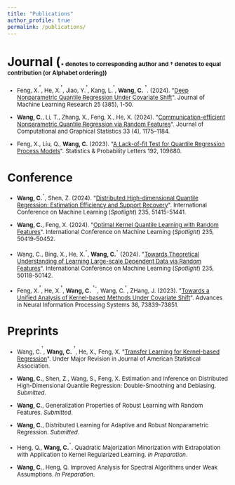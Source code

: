 ```yaml
---
title: "Publications"
author_profile: true
permalink: /publications/
---
```



# Journal (<font size=2>$\star$ denotes to corresponding author and $\dagger$ denotes to equal contribution (or Alphabet ordering)<font>)

- Feng, X.<sup>$^\dagger$</sup>, He, X.<sup>$^\dagger$</sup>, Jiao, Y.<sup>$^\dagger$</sup>, Kang, L.<sup>$^\dagger$</sup>, <strong>Wang, C.</strong> <sup>$^\dagger$</sup>. (2024). "[Deep Nonparametric Quantile Regression Under Covariate Shift](https://www.jmlr.org/papers/volume25/24-0906/24-0906.pdf)". Journal of Machine Learning Research 25 (385), 1-50.

- <strong>Wang, C.</strong>, Li, T., Zhang, X., Feng, X., He, X. (2024). "[Communication-efficient Nonparametric Quantile Regression via Random Features](https://www.tandfonline.com/doi/full/10.1080/10618600.2024.2308798)". Journal of Computational and Graphical Statistics 33 (4), 1175–1184.

- Feng, X., Liu, Q., <strong>Wang, C.</strong> (2023). "[A Lack-of-fit Test for Quantile Regression Process Models](https://www.sciencedirect.com/science/article/pii/S0167715222001936)".  Statistics \& Probability Letters 192, 109680.



# Conference

- <strong>Wang, C.</strong><sup>$^\star$</sup>, Shen, Z. (2024). "[Distributed High-dimensional Quantile Regression: Estimation Efficiency and Support Recovery](https://openreview.net/pdf?id=PDUQRBPkks)". International Conference on Machine Learning (*Spotlight*) 235, 51415-51441.

- <strong>Wang, C.</strong>, Feng, X. (2024). "[Optimal Kernel Quantile Learning with Random Features](https://openreview.net/pdf?id=KOW9ncAiRo)". International Conference on Machine Learning (*Spotlight*) 235, 50419-50452. 

- Wang, C., Bing, X., He, X.<sup>$^\star$</sup>, <strong>Wang, C.</strong><sup>$^\star$</sup> (2024). "[Towards Theoretical Understanding of Learning Large-scale Dependent Data via Random Features](https://openreview.net/pdf?id=eY4jrFe6Qc)". International Conference on Machine Learning (*Spotlight*) 235, 50118-50142.

- Feng, X.<sup>$^\dagger$</sup>, He, X.<sup>$^\dagger$</sup>, <strong>Wang, C.</strong> <sup>$^\dagger$</sup><sup>$^\star$</sup>, Wang, C.<sup>$^\dagger$</sup>, ZHang, J. (2023). "[Towards a Unified Analysis of Kernel-based Methods Under Covariate Shift](https://openreview.net/pdf?id=yIcCkMUCtL)". Advances in Neural Information Processing Systems 36, 73839-73851.




# Preprints

- Wang, C.<sup>$^\dagger$</sup>,  <strong>Wang, C.</strong> <sup>$^\dagger$</sup>, He, X.,  Feng, X. "[Transfer Learning for Kernel-based Regression](https://arxiv.org/pdf/2310.13966)". Under Major Revision in  Journal of American Statistical Association.

-  <strong>Wang, C.</strong>, Shen, Z., Wang, S., Feng, X. Estimation and Inference on Distributed High-Dimensional Quantile Regression: Double-Smoothing and Debiasing. *Submitted*.


- <strong>Wang, C.</strong>, Generalization Properties of Robust Learning with Random Features. *Submitted*.

- <strong>Wang, C.</strong>, Distributed Learning for Adaptive and Robust Nonparametric Regression. *Submitted*.

- Heng, Q., <strong>Wang, C.</strong><sup>$^\star$</sup>. Quadratic Majorization Minorization with Extrapolation with Application to Kernel Regularized Learning. *In Preparation*.

- <strong>Wang, C.</strong>, Heng, Q. Improved Analysis for Spectral Algorithms under Weak Assumptions. *In Preparation*.


